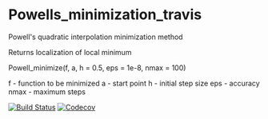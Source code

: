 # Powells_minimization_travis

Powell's quadratic interpolation minimization method

Returns localization of local minimum

Powell_minimize(f, a, h = 0.5, eps = 1e-8, nmax = 100)

f - function to be minimized
a - start point
h - initial step size
eps - accuracy
nmax - maximum steps

[![Build Status](https://travis-ci.com/Luke776655/Powells_minimization_travis.jl.svg?branch=master)](https://travis-ci.com/Luke776655/Powells_minimization_travis.jl)
[![Codecov](https://codecov.io/gh/Luke776655/Powells_minimization_travis.jl/branch/master/graph/badge.svg)](https://codecov.io/gh/Luke776655/Powells_minimization_travis.jl)
